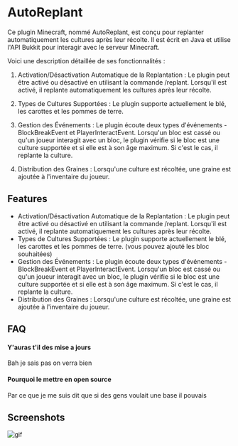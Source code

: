 
# AutoReplant

Ce plugin Minecraft, nommé AutoReplant, est conçu pour replanter automatiquement les cultures après leur récolte. Il est écrit en Java et utilise l'API Bukkit pour interagir avec le serveur Minecraft.

Voici une description détaillée de ses fonctionnalités :

1. Activation/Désactivation Automatique de la Replantation : Le plugin peut être activé ou désactivé en utilisant la commande /replant. Lorsqu'il est activé, il replante automatiquement les cultures après leur récolte.

2. Types de Cultures Supportées : Le plugin supporte actuellement le blé, les carottes et les pommes de terre.

3. Gestion des Événements : Le plugin écoute deux types d'événements - BlockBreakEvent et PlayerInteractEvent. Lorsqu'un bloc est cassé ou qu'un joueur interagit avec un bloc, le plugin vérifie si le bloc est une culture supportée et si elle est à son âge maximum. Si c'est le cas, il replante la culture.

4. Distribution des Graines : Lorsqu'une culture est récoltée, une graine est ajoutée à l'inventaire du joueur. 


## Features



- Activation/Désactivation Automatique de la Replantation : Le plugin peut être activé ou désactivé en utilisant la commande /replant. Lorsqu'il est activé, il replante automatiquement les cultures après leur récolte.
- Types de Cultures Supportées : Le plugin supporte actuellement le blé, les carottes et les pommes de terre. (vous pouvez ajouté les bloc souhaitées)
- Gestion des Événements : Le plugin écoute deux types d'événements - BlockBreakEvent et PlayerInteractEvent. Lorsqu'un bloc est cassé ou qu'un joueur interagit avec un bloc, le plugin vérifie si le bloc est une culture supportée et si elle est à son âge maximum. Si c'est le cas, il replante la culture.
- Distribution des Graines : Lorsqu'une culture est récoltée, une graine est ajoutée à l'inventaire du joueur.


## FAQ

#### Y'auras t'il des mise a jours

Bah je sais pas on verra bien

#### Pourquoi le mettre en open source 

Par ce que je me suis dit que si des gens voulait une base il pouvais


## Screenshots

![gif](https://cdn.discordapp.com/attachments/871646299190067223/1133043075002933319/ezgif.com-video-to-gif.gif)
